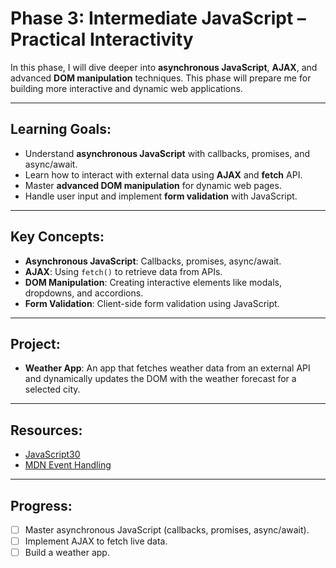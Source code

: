 # Phase 3: Intermediate JavaScript – Practical Interactivity

In this phase, I will dive deeper into **asynchronous JavaScript**, **AJAX**, and advanced **DOM manipulation** techniques. This phase will prepare me for building more interactive and dynamic web applications.

---

## Learning Goals:
- Understand **asynchronous JavaScript** with callbacks, promises, and async/await.
- Learn how to interact with external data using **AJAX** and **fetch** API.
- Master **advanced DOM manipulation** for dynamic web pages.
- Handle user input and implement **form validation** with JavaScript.

---

## Key Concepts:
- **Asynchronous JavaScript**: Callbacks, promises, async/await.
- **AJAX**: Using `fetch()` to retrieve data from APIs.
- **DOM Manipulation**: Creating interactive elements like modals, dropdowns, and accordions.
- **Form Validation**: Client-side form validation using JavaScript.

---

## Project:
- **Weather App**: An app that fetches weather data from an external API and dynamically updates the DOM with the weather forecast for a selected city.

---

## Resources:
- [JavaScript30](https://javascript30.com)
- [MDN Event Handling](https://developer.mozilla.org/en-US/docs/Learn/JavaScript/Events)

---

## Progress:
- [ ] Master asynchronous JavaScript (callbacks, promises, async/await).
- [ ] Implement AJAX to fetch live data.
- [ ] Build a weather app.
